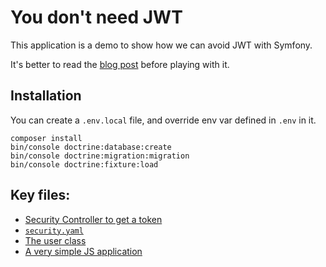 # You don't need JWT

This application is a demo to show how we can avoid JWT with Symfony.

It's better to read the [blog post](https://jolicode.com/blog/why-you-dont-need-jwt)
before playing with it.

## Installation

You can create a `.env.local` file, and override env var defined in `.env` in it.

    composer install
    bin/console doctrine:database:create
    bin/console doctrine:migration:migration
    bin/console doctrine:fixture:load

## Key files:

* [Security Controller to get a token](./src/Controller/Api/SecurityController.php)
* [`security.yaml`](./config/packages/security.yaml)
* [The user class](./src/Entity/User.php)
* [A very simple JS application](./templates/frontend/index.html.twig)
